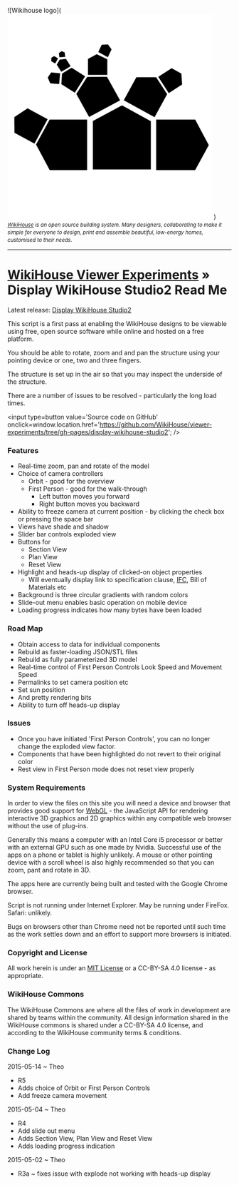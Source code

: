 ![Wikihouse logo]( ![Wikihouse logo]( ../wikihouse-logo.png ) )
_<small>[WikiHouse]( http://www.wikihouse.cc/ ) is an open source building system. Many designers, collaborating to make it simple for everyone to design, print and assemble beautiful, low-energy homes, customised to their needs.</small>_
***
[WikiHouse Viewer Experiments]( http://wikihouse.github.io/viewer-experiments/ ) &raquo;
Display WikiHouse Studio2 Read Me
===

<span style=display:none; >[View as web page]( http://wikihouse.github.io/viewer-experiments/display-wikihouse-studio2/ "view the files as apps." ) <input value="<< You are here" size=15 style="font:bold 11pt monospace;border-width:0;" ></span>

Latest release: [Display WikiHouse Studio2]( http://WikiHouse.github.io/viewer-experiments/display-wikihouse-studio2/latest/index.html )

This script is a first pass at enabling the WikiHouse designs to be viewable using free, open source software while online and hosted on a free platform.

You should be able to rotate, zoom and and pan the structure using your pointing device or one, two and three fingers.

The structure is set up in the air so that you may inspect the underside of the structure.

There are a number of issues to be resolved - particularly the long load times.

<input type=button value='Source code on GitHub' onclick=window.location.href='https://github.com/WikiHouse/viewer-experiments/tree/gh-pages/display-wikihouse-studio2'; />

### Features

* Real-time zoom, pan and rotate of the model
* Choice of camera controllers
	* Orbit - good for the overview
	* First Person - good for the walk-through
		* Left button moves you forward
		* Right button moves you backward
* Ability to freeze camera at current position - by clicking the check box or pressing the space bar
* Views have shade and shadow
* Slider bar controls exploded view
* Buttons for
	* Section View
	* Plan View
	* Reset View
* Highlight and heads-up display of clicked-on object properties
	* Will eventually display link to specification clause, [IFC]( http://en.wikipedia.org/wiki/Industry_Foundation_Classes ), Bill of Materials etc
* Background is three circular gradients with random colors
* Slide-out menu enables basic operation on mobile device
* Loading progress indicates how many bytes have been loaded

### Road Map

* Obtain access to data for individual components
* Rebuild as faster-loading JSON/STL files
* Rebuild as fully parameterized 3D model
* Real-time control of First Person Controls Look Speed and Movement Speed
* Permalinks to set camera position etc
* Set sun position
* And pretty rendering bits
* Ability to turn off heads-up display


### Issues

* Once you have initiated 'First Person Controls', you can no longer change the exploded view factor.
* Components that have been highlighted do not revert to their original color
* Rest view in First Person mode does not reset view properly

### System Requirements

In order to view the files on this site you will need a device and browser that provides good support for [WebGL](http://get.webgl.org/) - the JavaScript API for rendering interactive 3D graphics and 2D graphics within any compatible web browser without the use of plug-ins.

Generally this means a computer with an Intel Core i5 processor or better with an external GPU such as one made by Nvidia.
Successful use of the apps on a phone or tablet is highly unlikely.
A mouse or other pointing device with a scroll wheel is also highly recommended so that you can zoom, pant and rotate in 3D.

The apps here are currently being built and tested with the Google Chrome browser.

Script is not running under Internet Explorer. May be running under FireFox. Safari: unlikely.

Bugs on browsers other than Chrome need not be reported until such time as the work settles down and an effort to support more browsers is initiated.

### Copyright and License
All work herein is under an [MIT License](http://jaanga.github.io/libs/jaanga-copyright-and-mit-license.md)
or a CC-BY-SA 4.0 license - as appropriate.

### WikiHouse Commons
The WikiHouse Commons are where all the files of work in development are shared by teams within the community.
All design information shared in the WikiHouse commons is shared under a CC-BY-SA 4.0 license, and according to the WikiHouse community terms & conditions.



### Change Log

2015-05-14 ~ Theo

* R5
* Adds choice of Orbit or First Person Controls
* Add freeze camera movement

2015-05-04 ~ Theo

* R4
* Add slide out menu
* Adds Section View, Plan View and Reset View
* Adds loading progress indication

2015-05-02 ~ Theo

* R3a ~ fixes issue with explode not working with heads-up display


